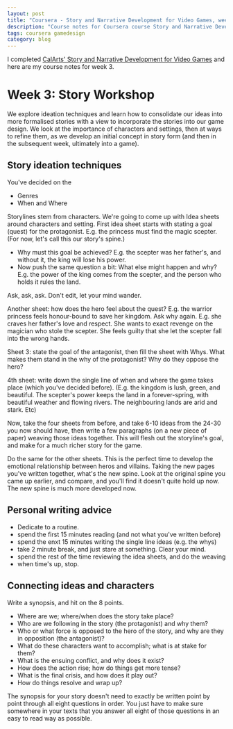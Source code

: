 ```yaml
---
layout: post
title: "Coursera - Story and Narrative Development for Video Games, week 3"
description: "Course notes for Coursera course Story and Narrative Development for Video Games, week 3"
tags: coursera gamedesign
category: blog
---
```


I completed [CalArts' Story and Narrative Development for Video Games](https://www.coursera.org/learn/video-game-story) and here are my course notes for week 3.

# Week 3: Story Workshop

We explore ideation techniques and learn how to consolidate our ideas into more formalised stories with a view to incorporate the stories into our game design. We look at the importance of characters and settings, then at ways to refine them, as we develop an initial concept in story form (and then in the subsequent week, ultimately into a game).

## Story ideation techniques

You've decided on the
- Genres
- When and Where

Storylines stem from characters. We're going to come up with Idea sheets around characters and setting.
First idea sheet starts with stating a goal (quest) for the protagonist. E.g. the princess must find the magic scepter. (For now, let's call this our story's spine.)
- Why must this goal be achieved? E.g. the scepter was her father's, and without it, the king will lose his power.
- Now push the same question a bit: What else might happen and why? E.g. the power of the king comes from the scepter, and the person who holds it rules the land.

Ask, ask, ask.
Don't edit, let your mind wander.

Another sheet: how does the hero feel about the quest?
E.g. the warrior princess feels honour-bound to save her kingdom.
Ask why again. E.g. she craves her father's love and respect. She wants to exact revenge on the magician who stole the scepter. She feels guilty that she let the scepter fall into the wrong hands.

Sheet 3: state the goal of the antagonist, then fill the sheet with Whys. What makes them stand in the why of the protagonist? Why do they oppose the hero?

4th sheet: write down the single line of when and where the game takes place (which you've decided before). (E.g. the kingdom is lush, green, and beautiful. The scepter's power keeps the land in a forever-spring, with beautiful weather and flowing rivers. The neighbouring lands are arid and stark. Etc)

Now, take the four sheets from before, and take 6-10 ideas from the 24-30 you now should have, then write a few paragraphs (on a new piece of paper) weaving those ideas together. This will flesh out the storyline's goal, and make for a much richer story for the game.

Do the same for the other sheets. This is the perfect time to develop the emotional relationship between heros and villains.
Taking the new pages you've written together, what's the new spine.
Look at the original spine you came up earlier, and compare, and you'll find it doesn't quite hold up now. The new spine is much more developed now.

## Personal writing advice

- Dedicate to a routine.
- spend the first 15 minutes reading (and not what you've written before)
- spend the enxt 15 minutes writing the single line ideas (e.g. the whys)
- take 2 minute break, and just stare at something. Clear your mind.
- spend the rest of the time reviewing the idea sheets, and do the weaving
- when time's up, stop. 

## Connecting ideas and characters

Write a synopsis, and hit on the 8 points.

- Where are we; where/when does the story take place?
- Who are we following in the story (the protagonist) and why them?
- Who or what force is opposed to the hero of the story, and why are they in opposition (the antagonist)?
- What do these characters want to accomplish; what is at stake for them?
- What is the ensuing conflict, and why does it exist?
- How does the action rise; how do things get more tense?
- What is the final crisis, and how does it play out?
- How do things resolve and wrap up?

The synopsis for your story doesn't need to exactly be written point by point through all eight questions in order. You just have to make sure somewhere in your texts that you answer all eight of those questions in an easy to read way as possible. 

